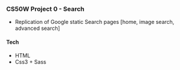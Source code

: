 ### CS50W Project 0 - Search

- Replication of Google static Search pages [home, image search, advanced search]

#### Tech
- HTML
- Css3 + Sass